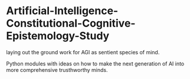 # Artificial-Intelligence-Constitutional-Cognitive-Epistemology-Study
laying out the ground work for AGI as sentient species of mind. 


Python modules with ideas on how to make the next generation of AI into more comprehensive trusthworthy minds. 
